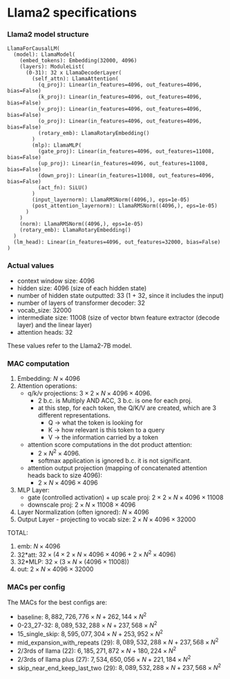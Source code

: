 # Llama2 specifications

### Llama2 model structure
```
LlamaForCausalLM(
  (model): LlamaModel(
    (embed_tokens): Embedding(32000, 4096)
    (layers): ModuleList(
      (0-31): 32 x LlamaDecoderLayer(
        (self_attn): LlamaAttention(
          (q_proj): Linear(in_features=4096, out_features=4096, bias=False)
          (k_proj): Linear(in_features=4096, out_features=4096, bias=False)
          (v_proj): Linear(in_features=4096, out_features=4096, bias=False)
          (o_proj): Linear(in_features=4096, out_features=4096, bias=False)
          (rotary_emb): LlamaRotaryEmbedding()
        )
        (mlp): LlamaMLP(
          (gate_proj): Linear(in_features=4096, out_features=11008, bias=False)
          (up_proj): Linear(in_features=4096, out_features=11008, bias=False)
          (down_proj): Linear(in_features=11008, out_features=4096, bias=False)
          (act_fn): SiLU()
        )
        (input_layernorm): LlamaRMSNorm((4096,), eps=1e-05)
        (post_attention_layernorm): LlamaRMSNorm((4096,), eps=1e-05)
      )
    )
    (norm): LlamaRMSNorm((4096,), eps=1e-05)
    (rotary_emb): LlamaRotaryEmbedding()
  )
  (lm_head): Linear(in_features=4096, out_features=32000, bias=False)
)
```

### Actual values
- context window size: 4096
- hidden size: 4096 (size of each hidden state)
- number of hidden state outputted: 33 (1 + 32, since it includes the input)
- number of layers of transformer decoder: 32
- vocab_size: 32000
- intermediate size: 11008 (size of vector btwn feature extractor (decode layer) and the linear layer)
- attention heads: 32


These values refer to the Llama2-7B model.

### MAC computation
1) Embedding: $N×4096$
2) Attention operations:
    - q/k/v projections: $3×2×N×4096×4096$.
        - 2 b.c. is Multiply AND ACC, 3 b.c. is one for each proj.
        - at this step, for each token, the Q/K/V are created, which are 3 different representations.
            - Q -> what the token is looking for
            - K -> how relevant is this token to a query
            - V -> the information carried by a token
    - attention score computations in the dot product attention:
        - $2×N^2×4096$.
        - softmax application is ignored b.c. it is not significant.
    - attention output projection (mapping of concatenated attention heads back to size 4096):
        - $2×N×4096×4096$
3) MLP Layer:
    - gate (controlled activation) + up scale proj: $2×2×N×4096×11008$
    - downscale proj: $2×N×11008×4096$
4) Layer Normalization (often ignored): $N×4096$
5) Output Layer - projecting to vocab size: $2×N×4096×32000$


TOTAL:
1) emb: $N×4096$
2) 32\*att: $32×(4×2×N×4096×4096+2×N^2×4096)$
3) 32\*MLP: $32×(3×N×(4096×11008))$
4) out: $2×N×4096×32000$


### MACs per config
The MACs for the best configs are:
- baseline: $8,882,726,776×N+262,144×N^2$
- 0-23_27-32: $8,089,532,288×N+237,568×N^2$
- 15_single_skip: $8,595,077,304×N+253,952×N^2$
- mid_expansion_with_repeats (29): $8,089,532,288×N+237,568×N^2$
- 2/3rds of llama (22): $6,185,271,872×N+180,224×N^2$
- 2/3rds of llama plus (27): $7,534,650,056×N+221,184×N^2$
- skip_near_end_keep_last_two (29): $8,089,532,288×N+237,568×N^2$